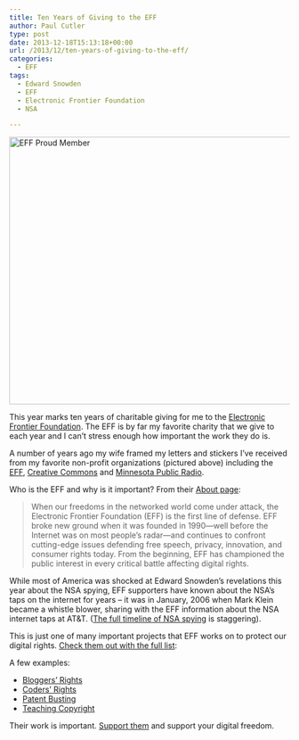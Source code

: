 ```yaml
---
title: Ten Years of Giving to the EFF
author: Paul Cutler
type: post
date: 2013-12-18T15:13:18+00:00
url: /2013/12/ten-years-of-giving-to-the-eff/
categories:
  - EFF
tags:
  - Edward Snowden
  - EFF
  - Electronic Frontier Foundation
  - NSA

---
```

[<img alt="EFF Proud Member" src="https://i2.wp.com/farm6.staticflickr.com/5523/11435762276_33339de675_z.jpg?resize=640%2C480" width="640" height="480" data-recalc-dims="1" />][1]

This year marks ten years of charitable giving for me to the [Electronic Frontier Foundation][2]. The EFF is by far my favorite charity that we give to each year and I can&#8217;t stress enough how important the work they do is.

A number of years ago my wife framed my letters and stickers I&#8217;ve received from my favorite non-profit organizations (pictured above) including the [EFF][2], [Creative Commons][3] and [Minnesota Public Radio][4].

Who is the EFF and why is it important? From their [About page][5]:

> When our freedoms in the networked world come under attack, the Electronic Frontier Foundation (EFF) is the first line of defense. EFF broke new ground when it was founded in 1990—well before the Internet was on most people&#8217;s radar—and continues to confront cutting-edge issues defending free speech, privacy, innovation, and consumer rights today. From the beginning, EFF has championed the public interest in every critical battle affecting digital rights.

While most of America was shocked at Edward Snowden&#8217;s revelations this year about the NSA spying, EFF supporters have known about the NSA&#8217;s taps on the internet for years &#8211; it was in January, 2006 when Mark Klein became a whistle blower, sharing with the EFF information about the NSA internet taps at AT&T. ([The full timeline of NSA spying][6] is staggering).

This is just one of many important projects that EFF works on to protect our digital rights. [Check them out with the full list][7]:

A few examples:

  * [Bloggers&#8217; Rights][8]
  * [Coders&#8217; Rights][9]
  * [Patent Busting][10]
  * [Teaching Copyright][11]

Their work is important. [Support them][12] and support your digital freedom.

 [1]: http://www.flickr.com/photos/silwenae/11435762276/ "EFF Proud Member by pcutler, on Flickr"
 [2]: http://www.eff.org
 [3]: http://www.creativecommons.org
 [4]: http://www.mpr.org
 [5]: https://www.eff.org/about
 [6]: https://www.eff.org/nsa-spying/timeline
 [7]: https://www.eff.org/work
 [8]: https://www.eff.org/bloggers
 [9]: https://www.eff.org/issues/coders
 [10]: https://w2.eff.org/patent/
 [11]: http://www.teachingcopyright.org/
 [12]: https://supporters.eff.org/donate